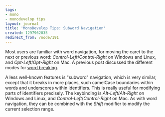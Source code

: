 ```yaml
---
tags:
- mono
- monodevelop tips
layout: journal
title: 'MonoDevelop Tips: Subword Navigation'
created: 1297962035
redirect_from: /node/191
---
```

Most users are familiar with word navigation, for moving the caret to the next or previous word: <em>Control-Left</em>/<em>Control-Right</em> on Windows and Linux, and <em>Opt-Left</em>/<em>Opt-Right</em> on Mac. A previous post discussed the different modes for <a href="/journal/2011/02/monodevelop_tips_word_breaking">word breaking</a>.<!--break-->

A less well-known features is "subword" navigation, which is very similar, except that it breaks in more places, such camelCase boundaries within words and underscores within identifiers. This is really useful for modifying parts of identifiers precisely. The keybinding is <em>Alt-Left</em>/<em>Alt-Right</em> on Windows and Linux, and <em>Control-Left</em>/<em>Control-Right</em> on Mac. As with word navigation, they can be combined with the <em>Shift</em> modifier to modify the current selection range.